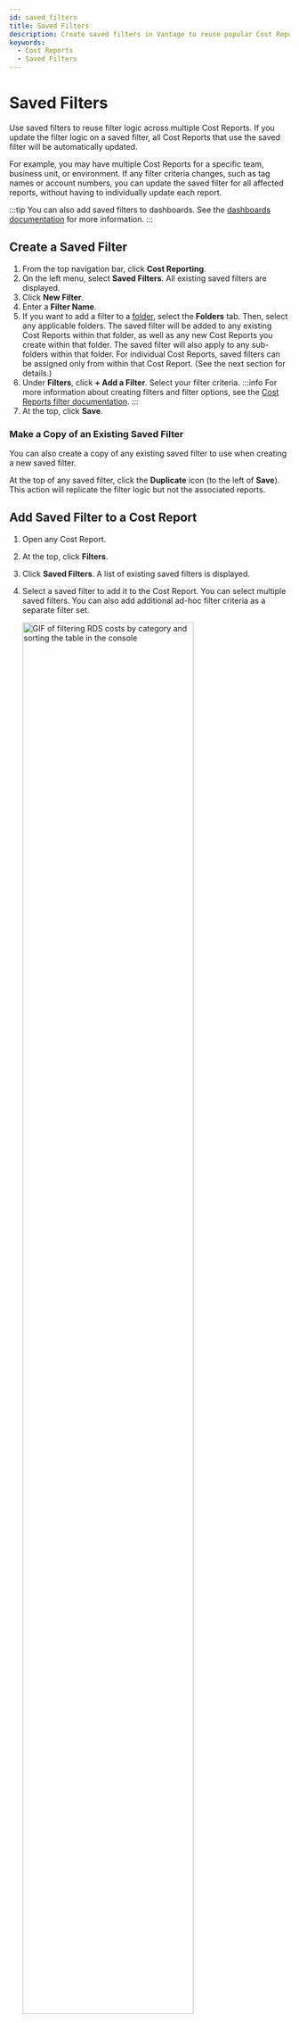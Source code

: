 ```yaml
---
id: saved_filters
title: Saved Filters
description: Create saved filters in Vantage to reuse popular Cost Report filters.
keywords:
  - Cost Reports
  - Saved Filters
---
```


# Saved Filters

Use saved filters to reuse filter logic across multiple Cost Reports. If you update the filter logic on a saved filter, all Cost Reports that use the saved filter will be automatically updated.

For example, you may have multiple Cost Reports for a specific team, business unit, or environment. If any filter criteria changes, such as tag names or account numbers, you can update the saved filter for all affected reports, without having to individually update each report.

:::tip
You can also add saved filters to dashboards. See the [dashboards documentation](/dashboards) for more information.
:::

## Create a Saved Filter

1. From the top navigation bar, click **Cost Reporting**.
2. On the left menu, select **Saved Filters**. All existing saved filters are displayed.
3. Click **New Filter**.
4. Enter a **Filter Name**.
5. If you want to add a filter to a [folder](/folders), select the **Folders** tab. Then, select any applicable folders. The saved filter will be added to any existing Cost Reports within that folder, as well as any new Cost Reports you create within that folder. The saved filter will also apply to any sub-folders within that folder. For individual Cost Reports, saved filters can be assigned only from within that Cost Report. (See the next section for details.)
6. Under **Filters**, click **+ Add a Filter**. Select your filter criteria.
   :::info
   For more information about creating filters and filter options, see the [Cost Reports filter documentation](/cost_reports#filtering-cost-reports).
   :::
7. At the top, click **Save**.

### Make a Copy of an Existing Saved Filter

You can also create a copy of any existing saved filter to use when creating a new saved filter.

At the top of any saved filter, click the **Duplicate** icon (to the left of **Save**). This action will replicate the filter logic but not the associated reports.

## Add Saved Filter to a Cost Report

1. Open any Cost Report.
2. At the top, click **Filters**.
3. Click **Saved Filters**. A list of existing saved filters is displayed.
4. Select a saved filter to add it to the Cost Report. You can select multiple saved filters. You can also add additional ad-hoc filter criteria as a separate filter set.
   <div style={{ display: "flex", justifyContent: "center", boxShadow: "0 0 10px rgba(0, 0, 0, 0.2)", borderRadius: "10px", overflow: "hidden" }}>
    <img alt="GIF of filtering RDS costs by category and sorting the table in the console" width="80%" src="https://assets.vantage.sh/docs/saved-filter.gif"/>
    </div>
    <br/>

5. At the top, click **Save**.
   :::note
   When you combine multiple saved filters on Cost Reports that have the same provider (AWS, Azure, etc.) as an ad-hoc filter or another saved filter, "AND" logic is used between each filter set (i.e., costs where Saved Filter 1 _AND_ Saved Filter 2 are true). 
   :::

### Saved Filters within Folders

If a saved filter is applied to a folder, you will be unable to remove it from the individual Cost Reports within that folder.

1. To remove the saved filter from a folder, navigate to the [Saved Filters](https://console.vantage.sh/saved_filters) page.
2. Then, click the ellipses (**...**) next to the saved filter and click **Edit**.
3. Remove the folder from the **Folders** list and click **Save**.
